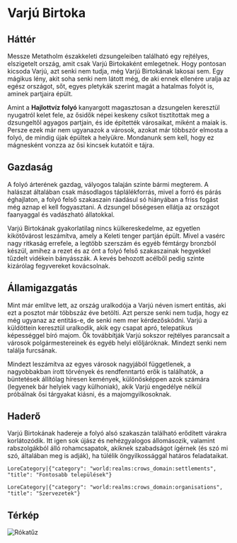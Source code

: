 # Varjú Birtoka

## Háttér

Messze Metatholm északkeleti dzsungeleiben található egy rejtélyes, elszigetelt ország, amit csak Varjú Birtokaként emlegetnek. Hogy pontosan kicsoda Varjú, azt senki nem tudja, még Varjú Birtokának lakosai sem. Egy mágikus lény, akit soha senki nem látott még, de aki ennek ellenére uralja az egész országot, sőt, egyes pletykák szerint magát a hatalmas folyót is, aminek partjaira épült.

Amint a **Hajlottvíz folyó** kanyargott magasztosan a dzsungelen keresztül nyugatról kelet fele, az ősidők népei keskeny csíkot tisztítottak meg a dzsungeltől agyagos partjain, és ide építették városaikat, miként a maiak is. Persze ezek már nem ugyanazok a városok, azokat már többször elmosta a folyó, de mindig újak épültek a helyükre. Mondanunk sem kell, hogy ez mágnesként vonzza az ősi kincsek kutatóit e tájra.

## Gazdaság

A folyó árterének gazdag, vályogos talaján szinte bármi megterem. A halászat általában csak másodlagos táplálékforrás, mivel a forró és párás éghajlaton, a folyó felső szakaszain ráadásul só hiányában a friss fogást még aznap el kell fogyasztani. A dzsungel bőségesen ellátja az országot faanyaggal és vadászható állatokkal.

Varjú Birtokának gyakorlatilag nincs külkereskedelme, az egyetlen kikötővárost leszámítva, amely a Keleti tenger partján épült. Mivel a vasérc nagy ritkaság errefele, a legtöbb szerszám és egyéb fémtárgy bronzból készül, amihez a rezet és az ónt a folyó felső szakaszainak hegyekkel tűzdelt vidékein bányásszák. A kevés behozott acélből pedig szinte kizárólag fegyvereket kovácsolnak.

## Államigazgatás

Mint már említve lett, az ország uralkodója a Varjú néven ismert entitás, aki ezt a posztot már többszáz éve betölti. Azt persze senki nem tudja, hogy ez még ugyanaz az entitás-e, de senki nem mer kérdezősködni. Varjú a küldöttein keresztül uralkodik, akik egy csapat apró, telepatikus képességgel bíró majom. Ők továbbítják Varjú sokszor rejtélyes parancsait a városok polgármestereinek és egyéb helyi előljáróknak. Mindezt senki nem találja furcsának.

Mindezt leszámítva az egyes városok nagyjából függetlenek, a nagyobbakban írott törvények és rendfenntartó erők is találhatók, a büntetések állítólag híresen kemények, különösképpen azok számára (legyenek bár helyiek vagy külhoniak), akik Varjú engedélye nélkül próbálnak ősi tárgyakat kiásni, és a majomgyilkosoknak.

## Haderő

Varjú Birtokának hadereje a folyó alsó szakaszán található erődített várakra korlátozódik. Itt igen sok újász és nehézgyalogos állomásozik, valamint rabszolgákból álló rohamcsapatok, akiknek szabadságot ígérnek (és szó mi szó, általában meg is adják), ha túlélik öngyilkossággal határos feladataikat.

`LoreCategory|{"category": "world:realms:crows_domain:settlements", "title": "Fontosabb települések"}`

`LoreCategory|{"category": "world:realms:crows_domain:organisations", "title": "Szervezetek"}`

## Térkép

![Rókatűz](/assets/lore/maps/crows_domain_hu.jpg)


